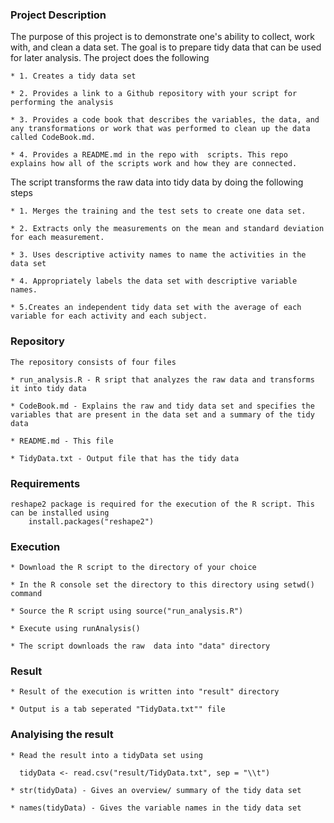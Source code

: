

### Project Description
The purpose of this project is to demonstrate one's ability to collect, work with, and clean a data set. The goal is to prepare tidy data that can be used for later analysis. The project does the following

    * 1. Creates a tidy data set 
    
    * 2. Provides a link to a Github repository with your script for performing the analysis
    
    * 3. Provides a code book that describes the variables, the data, and any transformations or work that was performed to clean up the data called CodeBook.md. 
    
    * 4. Provides a README.md in the repo with  scripts. This repo explains how all of the scripts work and how they are connected.
    
The script transforms the raw data into tidy data by doing the following steps

    * 1. Merges the training and the test sets to create one data set.
    
    * 2. Extracts only the measurements on the mean and standard deviation for each measurement.
    
    * 3. Uses descriptive activity names to name the activities in the data set
    
    * 4. Appropriately labels the data set with descriptive variable names.
    
    * 5.Creates an independent tidy data set with the average of each variable for each activity and each subject.

### Repository

    The repository consists of four files

    * run_analysis.R - R sript that analyzes the raw data and transforms it into tidy data
    
    * CodeBook.md - Explains the raw and tidy data set and specifies the variables that are present in the data set and a summary of the tidy data
    
    * README.md - This file 
    
    * TidyData.txt - Output file that has the tidy data

### Requirements

    reshape2 package is required for the execution of the R script. This can be installed using 
        install.packages("reshape2")
    
### Execution

    * Download the R script to the directory of your choice
    
    * In the R console set the directory to this directory using setwd() command
    
    * Source the R script using source("run_analysis.R")
    
    * Execute using runAnalysis()
    
    * The script downloads the raw  data into "data" directory 
    


### Result

    * Result of the execution is written into "result" directory
    
    * Output is a tab seperated "TidyData.txt"" file
    
### Analyising the result

    * Read the result into a tidyData set using
    
      tidyData <- read.csv("result/TidyData.txt", sep = "\\t")
    
    * str(tidyData) - Gives an overview/ summary of the tidy data set
    
    * names(tidyData) - Gives the variable names in the tidy data set
    
